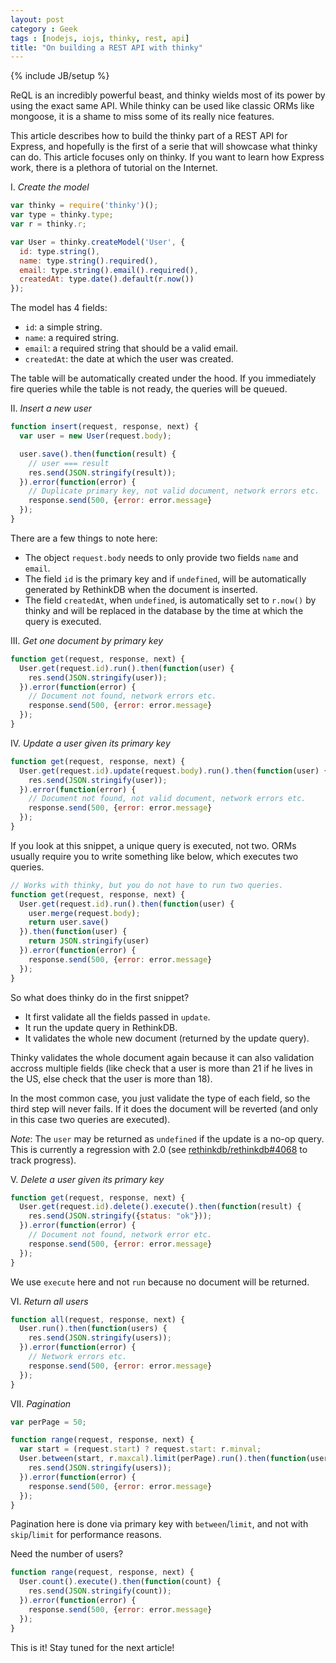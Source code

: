```yaml
---
layout: post
category : Geek
tags : [nodejs, iojs, thinky, rest, api]
title: "On building a REST API with thinky"
---
```

{% include JB/setup %}

ReQL is an incredibly powerful beast, and thinky wields most of its power
by using the exact same API. While thinky can be used like classic ORMs
like mongoose, it is a shame to miss some of its really nice features.

This article describes how to build the thinky part of a REST API for Express,
and hopefully is the first of a serie that will showcase what thinky can do. This
article focuses only on thinky. If you want to learn how Express work, there is a
plethora of tutorial on the Internet.


I. _Create the model_

```js
var thinky = require('thinky')();
var type = thinky.type;
var r = thinky.r;

var User = thinky.createModel('User', {
  id: type.string(),
  name: type.string().required(),
  email: type.string().email().required(),
  createdAt: type.date().default(r.now())
});
```

The model has 4 fields:

- `id`: a simple string.
- `name`: a required string.
- `email`: a required string that should be a valid email.
- `createdAt`: the date at which the user was created.

The table will be automatically created under the hood. If you immediately fire
queries while the table is not ready, the queries will be queued.


II. _Insert a new user_

```js
function insert(request, response, next) {
  var user = new User(request.body);

  user.save().then(function(result) {
    // user === result
    res.send(JSON.stringify(result));
  }).error(function(error) {
    // Duplicate primary key, not valid document, network errors etc.
    response.send(500, {error: error.message}
  });
}
```

There are a few things to note here:

- The object `request.body` needs to only provide two fields `name` and `email`.
- The field `id` is the primary key and if `undefined`, will be automatically generated
by RethinkDB when the document is inserted.
- The field `createdAt`, when `undefined`, is automatically set to `r.now()` by thinky
and will be replaced in the database by the time at which the query is executed.

III. _Get one document by primary key_

```js
function get(request, response, next) {
  User.get(request.id).run().then(function(user) {
    res.send(JSON.stringify(user));
  }).error(function(error) {
    // Document not found, network errors etc.
    response.send(500, {error: error.message}
  });
}
```

IV. _Update a user given its primary key_

```js
function get(request, response, next) {
  User.get(request.id).update(request.body).run().then(function(user) {
    res.send(JSON.stringify(user));
  }).error(function(error) {
    // Document not found, not valid document, network errors etc.
    response.send(500, {error: error.message}
  });
}
```

If you look at this snippet, a unique query is executed, not two. ORMs usually
require you to write something like below, which executes two queries.

```js
// Works with thinky, but you do not have to run two queries.
function get(request, response, next) {
  User.get(request.id).run().then(function(user) {
    user.merge(request.body);
    return user.save()
  }).then(function(user) {
    return JSON.stringify(user)
  }).error(function(error) {
    response.send(500, {error: error.message}
  });
}
```

So what does thinky do in the first snippet?

- It first validate all the fields passed in `update`.
- It run the update query in RethinkDB.
- It validates the whole new document (returned by the update query).

Thinky validates the whole document again because it can also validation accross multiple fields
(like check that a user is more than 21 if he lives in the US, else check
that the user is more than 18).

In the most common case, you just validate the type of each field, so the third step
will never fails. If it does the document will be reverted (and only in this case
two queries are executed).


_Note_: The `user` may be returned as `undefined` if the update is a no-op query. This
is currently a regression with 2.0 (see [rethinkdb/rethinkdb#4068](https://github.com/rethinkdb/rethinkdb/issues/4068)
to track progress).


V. _Delete a user given its primary key_

```js
function get(request, response, next) {
  User.get(request.id).delete().execute().then(function(result) {
    res.send(JSON.stringify({status: "ok"}));
  }).error(function(error) {
    // Document not found, network error etc.
    response.send(500, {error: error.message}
  });
}
```

We use `execute` here and not `run` because no document will be returned.

VI. _Return all users_

```js
function all(request, response, next) {
  User.run().then(function(users) {
    res.send(JSON.stringify(users));
  }).error(function(error) {
    // Network errors etc.
    response.send(500, {error: error.message}
  });
}
```

VII. _Pagination_

```js
var perPage = 50;

function range(request, response, next) {
  var start = (request.start) ? request.start: r.minval;
  User.between(start, r.maxcal).limit(perPage).run().then(function(users) {
    res.send(JSON.stringify(users));
  }).error(function(error) {
    response.send(500, {error: error.message}
  });
}
```

Pagination here is done via primary key with `between`/`limit`,
and not with `skip`/`limit` for performance reasons.


Need the number of users?

```js
function range(request, response, next) {
  User.count().execute().then(function(count) {
    res.send(JSON.stringify(count));
  }).error(function(error) {
    response.send(500, {error: error.message}
  });
}
```

This is it! Stay tuned for the next article!

